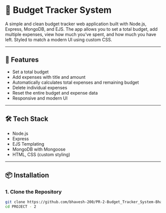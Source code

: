 # 💸 Budget Tracker System

A simple and clean budget tracker web application built with Node.js, Express, MongoDB, and EJS. The app allows you to set a total budget, add multiple expenses, view how much you’ve spent, and how much you have left. Styled to match a modern UI using custom CSS.

---

## 🚀 Features

- Set a total budget
- Add expenses with title and amount
- Automatically calculates total expenses and remaining budget
- Delete individual expenses
- Reset the entire budget and expense data
- Responsive and modern UI

---

## 🛠️ Tech Stack

- Node.js
- Express
- EJS Templating
- MongoDB with Mongoose
- HTML, CSS (custom styling)

---

## 📦 Installation

### 1. Clone the Repository

```bash
git clone https://github.com/bhavesh-200/PR-2-Budget_Tracker_System-Bhavesh-7418.git
cd PROJECT - 2
